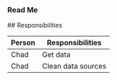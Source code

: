 ### Read Me

\## Responsibilities

| Person | Responsibilities |
|----|----|
|Chad|Get data|
|Chad|Clean data sources|
